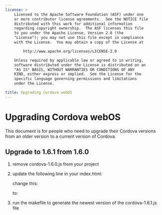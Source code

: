 ```yaml
---
license: >
    Licensed to the Apache Software Foundation (ASF) under one
    or more contributor license agreements.  See the NOTICE file
    distributed with this work for additional information
    regarding copyright ownership.  The ASF licenses this file
    to you under the Apache License, Version 2.0 (the
    "License"); you may not use this file except in compliance
    with the License.  You may obtain a copy of the License at

        http://www.apache.org/licenses/LICENSE-2.0

    Unless required by applicable law or agreed to in writing,
    software distributed under the License is distributed on an
    "AS IS" BASIS, WITHOUT WARRANTIES OR CONDITIONS OF ANY
    KIND, either express or implied.  See the License for the
    specific language governing permissions and limitations
    under the License.

title: Upgrading Cordova webOS
---
```


Upgrading Cordova webOS
=======================

This document is for people who need to upgrade their Cordova versions from an older version to a current version of Cordova.

## Upgrade to 1.6.1 from 1.6.0 ##

1. remove cordova-1.6.0.js from your project

2. update the following line in your index.html:

    change this:
    <script type="text/javascript" src="cordova-1.6.0.js"></script> 
    
    to:
    <script type="text/javascript" src="cordova-1.6.1.js"></script> 

3. run the makefile to generate the newest version of the cordova-1.6.1.js file